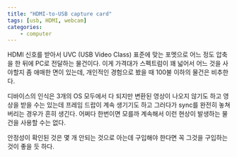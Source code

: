 ```yaml
---
title: "HDMI-to-USB capture card"
tags: [usb, HDMI, webcam]
categories:
    - computer
---
```


HDMI 신호를 받아서 UVC (USB Video Class) 표준에 맞는 포멧으로 어느 정도 압축을 한 뒤에 PC로 전달하는 물건이다. 이게 가격대가 스펙트럼이 꽤 넓어서 어느 것을 사야할지 좀 애매한 면이 있는데, 개인적인 경험으로 봤을 때 100불 이하의 물건은 비추한다.

디바이스의 인식은 3개의 OS 모두에서 다 되지만 변환된 영상이 나오지 않기도 하고 영상을 받을 수는 있는데 프레임 드랍이 계속 생기기도 하고 그러다가 sync를 완전히 놓쳐버리는 경우가 흔히 생긴다. 어쩌다 한번이면 모를까 계속해서 이런 현상이 발생하는 물건을 사용할 수는 없다.

안정성이 확인된 것은 몇 개 안되는 것으로 아는데 구입해야 한다면 꼭 그것을 구입하는 것이 좋을 듯 하다.